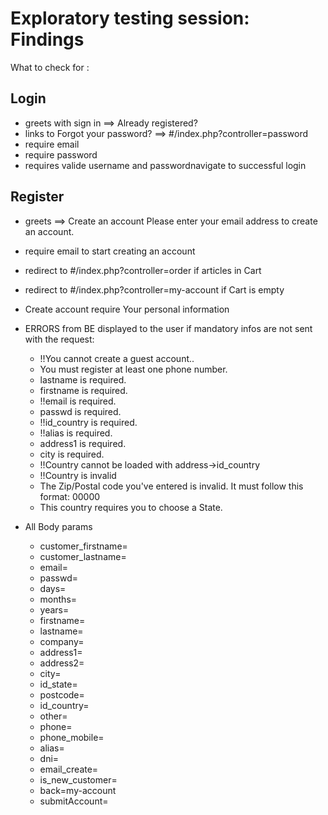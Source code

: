 
# Exploratory testing session: Findings
What to check for :
## Login

- greets with sign in ==> Already registered? 
- links to Forgot your password? ==> #/index.php?controller=password
- require email
- require password
- requires valide username and passwordnavigate to successful login

## Register

- greets ==> Create an account Please enter your email address to create an account.
- require email to start creating an account
- redirect to #/index.php?controller=order if articles in Cart
- redirect to #/index.php?controller=my-account if Cart is empty
- Create account require Your personal information
- ERRORS from BE displayed to the user if mandatory infos are not sent with the request:

    - !!You cannot create a guest account..
    - You must register at least one phone number.
    - lastname is required.
    - firstname is required.
    - !!email is required.
    - passwd is required.
    - !!id_country is required.
    - !!alias is required.
    - address1 is required.
    - city is required.
    - !!Country cannot be loaded with address->id_country
    - !!Country is invalid
    - The Zip/Postal code you've entered is invalid. It must follow this format: 00000
    - This country requires you to choose a State.


- All Body params
   - customer_firstname=
   - customer_lastname=
   - email=
   - passwd=
   - days=
   - months=
   - years=
   - firstname=
   - lastname=
   - company=
   - address1=
   - address2=
   - city=
   - id_state=
   - postcode=
   - id_country=
   - other=
   - phone=
   - phone_mobile=
   - alias=
   - dni=
   - email_create=
   - is_new_customer=
   - back=my-account
   - submitAccount=